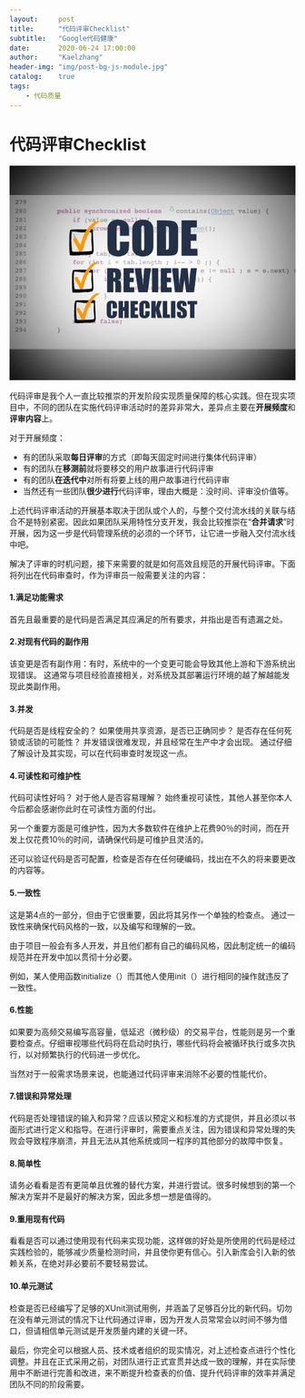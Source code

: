 ```yaml
---
layout:     post
title:      "代码评审Checklist"
subtitle:   "Google代码健康"
date:       2020-06-24 17:00:00
author:     "Kaelzhang"
header-img: "img/post-bg-js-module.jpg"
catalog:    true
tags:
    - 代码质量
---
```



# 代码评审Checklist

![](/img/in-post/EP/codereview-checklist.png)

代码评审是我个人一直比较推崇的开发阶段实现质量保障的核心实践。但在现实项目中，不同的团队在实施代码评审活动时的差异非常大，差异点主要在**开展频度**和**评审内容**上。

对于开展频度：

* 有的团队采取**每日评审**的方式（即每天固定时间进行集体代码评审）
* 有的团队在**移测前**就将要移交的用户故事进行代码评审
* 有的团队**在迭代中**对所有将要上线的用户故事进行代码评审
* 当然还有一些团队**很少进行**代码评审，理由大概是：没时间、评审没价值等。

上述代码评审活动的开展基本取决于团队或个人的，与整个交付流水线的关联与结合不是特别紧密。因此如果团队采用特性分支开发，我会比较推崇在“**合并请求**”时开展，因为这一步是代码管理系统的必须的一个环节，让它进一步融入交付流水线中吧。

解决了评审的时机问题，接下来需要的就是如何高效且规范的开展代码评审。下面将列出在代码审查时，作为评审员一般需要关注的内容：

#### 1.满足功能需求

首先且最重要的是代码是否满足其应满足的所有要求，并指出是否有遗漏之处。

#### 2.对现有代码的副作用

该变更是否有副作用：有时，系统中的一个变更可能会导致其他上游和下游系统出现错误。 这通常与项目经验直接相关，对系统及其部署运行环境的越了解越能发现此类副作用。

#### 3.并发

代码是否是线程安全的？ 如果使用共享资源，是否已正确同步？ 是否存在任何死锁或活锁的可能性？ 并发错误很难发现，并且经常在生产中才会出现。 通过仔细了解设计及其实现，可以在代码审查时发现这一点。

#### 4.可读性和可维护性

代码可读性好吗？ 对于他人是否容易理解？ 始终重视可读性，其他人甚至你本人今后都会感谢你此时在可读性方面的付出。

另一个重要方面是可维护性，因为大多数软件在维护上花费90％的时间，而在开发上仅花费10％的时间，请确保代码是可维护且灵活的。

还可以验证代码是否可配置，检查是否存在任何硬编码，找出在不久的将来要更改的内容等。

#### 5.一致性

这是第4点的一部分，但由于它很重要，因此将其另作一个单独的检查点。 通过一致性来确保代码风格的一致，以及编写和理解的一致。

由于项目一般会有多人开发，并且他们都有自己的编码风格，因此制定统一的编码规范并在开发中加以贯彻十分必要。

例如，某人使用函数initialize（）而其他人使用init（）进行相同的操作就违反了一致性。

#### 6.性能

如果要为高频交易编写高容量，低延迟（微秒级）的交易平台，性能则是另一个重要检查点。仔细审视哪些代码将在启动时执行，哪些代码将会被循环执行或多次执行，以对频繁执行的代码进一步优化。

当然对于一般需求场景来说，也能通过代码评审来消除不必要的性能代价。



#### 7.错误和异常处理

代码是否处理错误的输入和异常？应该以预定义和标准的方式提供，并且必须以书面形式进行定义和指导。在进行评审时，需要重点关注，因为错误和异常处理的失败会导致程序崩溃，并且无法从其他系统或同一程序的其他部分的故障中恢复。


#### 8.简单性

请务必看看是否有更简单且优雅的替代方案，并进行尝试。很多时候想到的第一个解决方案并不是最好的解决方案，因此多想一想是值得的。


#### 9.重用现有代码

看看是否可以通过使用现有代码来实现功能，这样做的好处是所使用的代码是经过实践检验的，能够减少质量检测时间，并且使你更有信心。引入新库会引入新的依赖关系，在绝对非必要前不要轻易尝试。


#### 10.单元测试

检查是否已经编写了足够的XUnit测试用例，并涵盖了足够百分比的新代码。切勿在没有单元测试的情况下让代码通过评审，因为开发人员常常会以时间不够为借口，但请相信单元测试是开发质量内建的关键一环。

最后，你完全可以根据人员、技术或者组织的现实情况，对上述检查点进行个性化调整。并且在正式采用之前，对团队进行正式宣贯并达成一致的理解，并在实际使用中不断进行完善和改进，来不断提升检查表的价值、提升代码评审的效率并满足团队不同的阶段需要。

